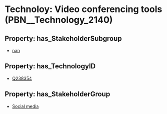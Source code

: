 # Technoloy: __Video conferencing tools__ (PBN__Technology_2140)

## Property: has_StakeholderSubgroup

* [nan](PBN__TechSubgroup_7)

## Property: has_TechnologyID

* [Q238354](Q238354)

## Property: has_StakeholderGroup

* [Social media](PBN__TechGroup_1)

